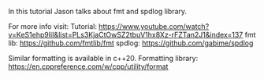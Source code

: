 In this tutorial Jason talks about fmt and spdlog library.

For more info visit:
Tutorial:	https://www.youtube.com/watch?v=KeS1ehp9IiI&list=PLs3KjaCtOwSZ2tbuV1hx8Xz-rFZTan2J1&index=137
fmt lib:	https://github.com/fmtlib/fmt
spdlog:		https://github.com/gabime/spdlog

Similar formatting is available in c++20.
Formatting library:	https://en.cppreference.com/w/cpp/utility/format

